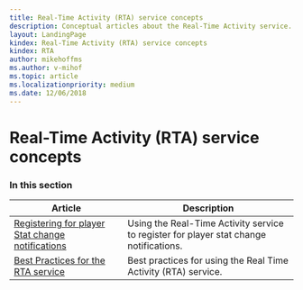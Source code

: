 ```yaml
---
title: Real-Time Activity (RTA) service concepts
description: Conceptual articles about the Real-Time Activity service.
layout: LandingPage
kindex: Real-Time Activity (RTA) service concepts
kindex: RTA
author: mikehoffms
ms.author: v-mihof
ms.topic: article
ms.localizationpriority: medium
ms.date: 12/06/2018
---
```


# Real-Time Activity (RTA) service concepts


### In this section

| Article | Description |
|---------|-------------|
| [Registering for player Stat change notifications](live-register-for-stat-notifications.md) | Using the Real-Time Activity service to register for player stat change notifications. |
| [Best Practices for the RTA service](live-rta-best-practices.md) | Best practices for using the Real Time Activity (RTA) service. |
